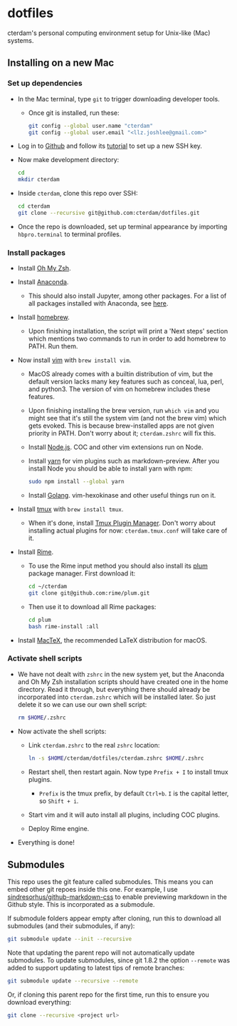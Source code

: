 <!-- Only use `code` style for commands, hotkeys, and filenames. -->

# dotfiles

cterdam's personal computing environment setup for Unix-like (Mac) systems.

## Installing on a new Mac

### Set up dependencies

- In the Mac terminal, type `git` to trigger downloading developer tools.

  - Once git is installed, run these:

    ```zsh
    git config --global user.name "cterdam"
    git config --global user.email "<llz.joshlee@gmail.com>"
    ```

- Log in to [Github](https://github.com/) and follow its [tutorial][GHSSH] to
  set up a new SSH key.

- Now make development directory:

  ```zsh
  cd
  mkdir cterdam
  ```

- Inside `cterdam`, clone this repo over SSH:

  ```zsh
  cd cterdam
  git clone --recursive git@github.com:cterdam/dotfiles.git
  ```

- Once the repo is downloaded, set up terminal appearance by importing
  `hbpro.terminal` to terminal profiles.

### Install packages

- Install [Oh My Zsh](https://ohmyz.sh/).

- Install [Anaconda](https://www.anaconda.com/).

  - This should also install Jupyter, among other packages. For a list of all
    packages installed with Anaconda, see [here][CONDAPKGLIST].

- Install [homebrew](https://brew.sh/).
  - Upon finishing installation, the script will print a 'Next steps' section
    which mentions two commands to run in order to add homebrew to PATH. Run
    them.

- Now install [vim](https://www.vim.org/) with `brew install vim`.

  - MacOS already comes with a builtin distribution of vim, but the default
    version lacks many key features such as conceal, lua, perl, and
    python3. The version of vim on homebrew includes these features.

  - Upon finishing installing the brew version, run `which vim` and you might
    see that it's still the system vim (and not the brew vim) which gets
    evoked. This is because brew-installed apps are not given priority in PATH.
    Don't worry about it; `cterdam.zshrc` will fix this.

  - Install [Node.js](https://nodejs.org/en/). COC and other vim extensions
    run on Node.

  - Install [yarn](https://classic.yarnpkg.com/en/) for vim plugins such as
    markdown-preview. After you install Node you should be able to install yarn
    with npm:

    ```zsh
    sudo npm install --global yarn
    ```

  - Install [Golang](https://go.dev/). vim-hexokinase and other useful things
    run on it.

- Install [tmux](https://github.com/tmux/tmux) with `brew install tmux`.

  - When it's done, install [Tmux Plugin Manager](TPM). Don't worry about
    installing actual plugins for now: `cterdam.tmux.conf` will take care of it.

- Install [Rime](https://rime.im/).

  - To use the Rime input method you should also install its [plum](PLUM)
    package manager. First download it:

    ```zsh
    cd ~/cterdam
    git clone git@github.com:rime/plum.git
    ```

  - Then use it to download all Rime packages:

    ```zsh
    cd plum
    bash rime-install :all
    ```

- Install [MacTeX](https://tug.org/mactex/), the recommended LaTeX distribution
  for macOS.

### Activate shell scripts

- We have not dealt with `zshrc` in the new system yet, but the Anaconda and Oh
  My Zsh installation scripts should have created one in the home directory.
  Read it through, but everything there should already be incorporated into
  `cterdam.zshrc` which will be installed later. So just delete it so we can use
  our own shell script:

  ```zsh
  rm $HOME/.zshrc
  ```

- Now activate the shell scripts:

  - Link `cterdam.zshrc` to the real `zshrc` location:

    ```zsh
    ln -s $HOME/cterdam/dotfiles/cterdam.zshrc $HOME/.zshrc
    ```

  - Restart shell, then restart again. Now type `Prefix + I` to install tmux
    plugins.

    - `Prefix` is the tmux prefix, by default `Ctrl+b`. `I` is the capital
      letter, so `Shift + i`.

  - Start vim and it will auto install all plugins, including COC plugins.

  - Deploy Rime engine.

- Everything is done!

[GHSSH]:
https://docs.github.com/en/authentication/connecting-to-github-with-ssh/generating-a-new-ssh-key-and-adding-it-to-the-ssh-agent

[CONDAPKGLIST]:
https://docs.anaconda.com/anaconda/packages/pkg-docs/

[TPM]:
https://github.com/tmux-plugins/tpm

[PLUM]:
https://github.com/rime/plum

## Submodules

This repo uses the git feature called submodules. This means you can embed
other git repoes inside this one. For example, I use
[sindresorhus/github-markdown-css][GHCSS] to enable previewing markdown in the
Github style. This is incorporated as a submodule.

[GHCSS]:
https://github.com/sindresorhus/github-markdown-css

If submodule folders appear empty after cloning, run this to download all
submodules (and their submodules, if any):

```zsh
git submodule update --init --recursive
```

Note that updating the parent repo will not automatically update submodules.
To update submodules, since git 1.8.2 the option `--remote` was added to
support updating to latest tips of remote branches:

```zsh
git submodule update --recursive --remote
```

Or, if cloning this parent repo for the first time, run this to ensure you
download everything:

```zsh
git clone --recursive <project url>
```
